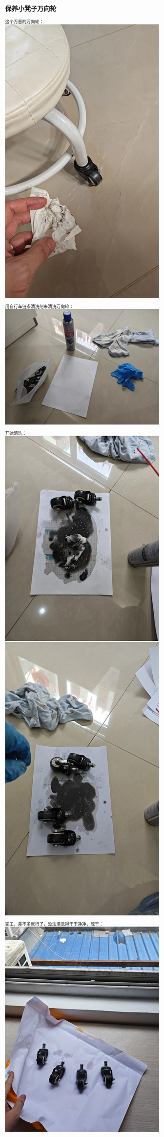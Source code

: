 ## 保养小凳子万向轮
这个万恶的万向轮：
![万向轮](../images/5-生活小技巧/05-保养小凳子万向轮/万向轮.webp)

用自行车链条清洗剂来清洗万向轮：
![工具](../images/5-生活小技巧/05-保养小凳子万向轮/工具.webp)

开始清洗：
![清洗](../images/5-生活小技巧/05-保养小凳子万向轮/清洗.webp)
![清洗1](../images/5-生活小技巧/05-保养小凳子万向轮/清洗1.webp)

完工，差不多就行了，没法清洗得干干净净，晾干：
![晾干](../images/5-生活小技巧/05-保养小凳子万向轮/晾干.webp)